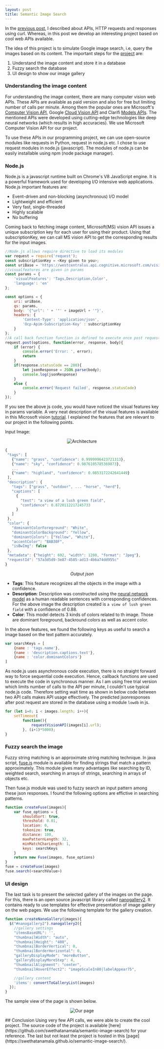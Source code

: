 ```yaml
---
layout: post
title: Semantic Image Search
---
```


In the [previous post](https://swethatanamala.github.io/2018/07/21/beginners-guide-to-apis-and-curl/), I described about APIs, HTTP requests and responses using curl. Whereas, in this post we develop an interesting project based on cool web APIs available.

The idea of this project is to simulate Google image search, i.e, query the images based on its content. The important steps for the [project](https://swethatanamala.github.io/semantic-image-search/) are:
1. Understand the image content and store it in a database
2. Fuzzy search the database
3. UI design to show our image gallery

### Understanding the image content
For understanding the image content, there are many computer vision web APIs. These APIs are available as paid version and also for free but limiting number of calls per minute. Among them the popular ones are Microsoft's [Computer Vision API](https://azure.microsoft.com/en-us/services/cognitive-services/computer-vision/), Google [Cloud Vision API](https://cloud.google.com/vision/) and Clarifi [Models APIs](https://clarifai.com/demo). The mentioned APIs were developed using cutting-edge technologies like deep neural networks (which results in high accuracies). We use Microsoft Computer Vision API for our project.

To use these APIs in our programming project, we can use open-source modules like requests in Python, request in node.js etc. I chose to use request modules in node.js (javascript). The modules of node.js can be easily installable using npm (node package manager).

### Node.js
Node.js is a javascript runtime built on Chrome's V8 JavaScript engine. It is a powerful framework used for developing I/O intensive web applications. Node.js important features are:
- Event-driven and non-blocking (asynchronous) I/O model
- Lightweight and efficient 
- Very fast, single-threaded 
- Highly scalable 
- No buffering

Coming back to fetching image content, Microsoft(MS) vision API issues a unique subscription key for each user for using their product. Using that subscriptionKey, we can call MS vision API to get the corresponding results for the input images. 
```js
//Node.js allows require directive to load its modules
var request = require('request');
const subscriptionKey = <Key given to you>;
const uriBase = 'https://westcentralus.api.cognitive.microsoft.com/vision/v2.0/analyze';
//visualfeatures are given in params
const params = {
    'visualFeatures': 'Tags,Description,Color',
    'language': 'en'
};

const options = {
    uri: uriBase,
    qs: params,
    body: '{"url": ' + '"' + imageUrl + '"}',
    headers: {
        'Content-Type': 'application/json',
        'Ocp-Apim-Subscription-Key' : subscriptionKey
    }
};
//A call back function function is defined to execute once post request is successful
request.post(options, function(error, response, body){
    if (error) {
        console.error('Error: ', error);
        return
    }
    if(response.statusCode == 200){
        let jsonResponse = JSON.parse(body);
        console.log(jsonResponse)
    }
    else {
        console.error('Request failed', response.statusCode)
    }
});
```

If you see the above js code, you would have noticed the visual features key in params variable. A very neat description of the visual features is available in this Microsoft vision [tutorial](https://docs.microsoft.com/en-us/azure/cognitive-services/computer-vision/home#flagging-adult-content). I explained the features that are relevant to our project in the following points.

Input Image:
<p align="center">
<img src="/assets/Images/api-post2/image1.jpg" alt="Architecture">
</p>

```js
{
 "tags": [
   {"name": "grass", "confidence": 0.9999996423721313},
   {"name": "sky", "confidence": 0.9876105785369873},
   ...
   {"name": "highland", "confidence": 0.0853172242641449}
 ],
 "description": {
   "tags": ["grass", "outdoor", ... "horse", "herd"],
   "captions": [
     {
       "text": "a view of a lush green field",
       "confidence": 0.8720112217245733
     }
   ]
 },
 "color": {
   "dominantColorForeground": "White",
   "dominantColorBackground": "Yellow",
   "dominantColors": ["Yellow", "White"],
   "accentColor": "BAB30F",
   "isBwImg": false
 },
 "metadata": {"height": 692, "width": 1280, "format": "Jpeg"},
 "requestId": "57a3d5d9-3e87-4585-ad13-4b6a74dd955c"
}
```
<p align="center">
<em>Output json</em>
</p>

- **Tags**: This feature recognizes all the objects in the image with a confidence.
- **Description**: Description was constructed using the [neural network model](https://arxiv.org/abs/1411.4555) as a human readable sentences with corresponding confidences. For the above image the description created is `a view of lush green field` with a confidence of 0.88. 
- **Color**: This model detects 3 kinds of colors related to th image. Those are dominant foreground, backround colors as well as accent color.

In the above features, we found the following keys as useful to search a image based on the text pattern accurately. 

```js
var searchKeys = [
    {name : 'tags.name'},
    {name : 'description.captions.text'},
    {name : 'color.dominantColors'}
]
```

As node.js uses asynchronous code execution, there is no straight forward way to force sequential code execution. Hence, callback functions are used to execute the code in synchronous manner. As I am using free trial version which limits number of calls to the API per minute, I couldn't use typical node.js code. Therefore setting wait time as shown in below code between two API calls makes API usage effectively. The predicted jsonresponses after post request are stored in the database using a module `lowdb` in js.

```js
for (let i=0; i < images.length; i++){
    setTimeout(
        function(){
            requestVisionAPI(images[i].url);
        }, (i+1)*5000);
}
```
### Fuzzy search the image

Fuzzy string matching is an approximate string matching technique. In java script, [fuse.js](http://fusejs.io) module is available for finding strings that match a pattern approximately. This module gives many advantages like searching by ID, weighted search, searching in arrays of strings, searching in arrays of objects etc. 

Then fuse.js module was used to fuzzy search an input pattern among these json responses. I found the following options are effictive in searching patterns.

```js
function createFuse(images){
    var fuse_options = {
        shouldSort: true,
        threshold: 0.01,
        location: 0,
        tokenize: true,
        distance: 100,
        maxPatternLength: 32,
        minMatchCharLength: 1,
        keys: searchKeys
    }
    return new Fuse(images, fuse_options)
}
fuse = createFuse(images)
fuse.search(<searchValue>)
```

### UI design
The last task is to present the selected gallery of the images on the page. For this, there is an open source javascript library called [nanogallery2](https://nanogallery2.nanostudio.org). It contains ready to use templates for effective presentation of image gallery on the web pages. We use the following template for the gallery creation.
```js
function createNanoGallery(images){
  $("#nanogallery2").nanogallery2({
    //gallery settings
    "itemsBaseURL": '',
    "thumbnailWidth": "auto",
    "thumbnailHeight": "400",
    "thumbnailBorderVertical": 0,
    "thumbnailBorderHorizontal": 0,
    "galleryDisplayMode": "moreButton",
    "galleryDisplayMoreStep": 4,
    "thumbnailAlignment": "center",
    "thumbnailHoverEffect2": "imageScaleIn80|labelAppear75",

    //gallery content
    'items': convertToGalleryList(images)
  });
}
```  
The sample view of the page is shown below.
<p align="center">
<img src="/assets/Images/api-post2/image2.jpg" alt="Our page">
</p>
## Conclusion
Using very few API calls, we were able to create the cool project. The source code of the project is available [here](https://github.com/swethatanamala/semantic-image-search) for your reference. The last but not least the project is hosted in this [page](https://swethatanamala.github.io/semantic-image-search/). 
